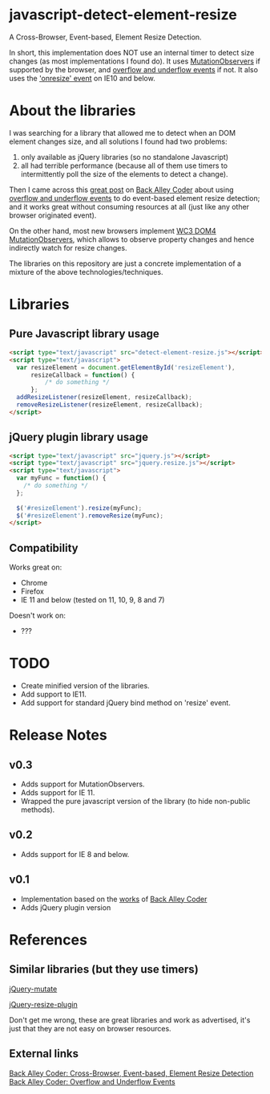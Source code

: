 javascript-detect-element-resize
================================

A Cross-Browser, Event-based, Element Resize Detection.

In short, this implementation does NOT use an internal timer to detect size changes (as most implementations I found do).
It uses [MutationObservers][4] if supported by the browser, and [overflow and underflow events][2] if not. It also uses the ['onresize' event][5] on IE10 and below.

About the libraries
===================
I was searching for a library that allowed me to detect when an DOM element changes size, and all solutions I found had two problems:

 1. only available as jQuery libraries (so no standalone Javascript)
 2. all had terrible performance (because all of them use timers to intermittently poll the size of the elements to detect a change).

Then I came across this [great post][1] on [Back Alley Coder][3] about using [overflow and underflow events][2] to do event-based element resize detection; and it works great without consuming resources at all (just like any other browser originated event).

On the other hand, most new browsers implement [WC3 DOM4 MutationObservers][4], which allows to observe property changes and hence indirectly watch for resize changes.

The libraries on this repository are just a concrete implementation of a mixture of the above technologies/techniques.

Libraries
=========

Pure Javascript library usage
-----------------------------

```html
<script type="text/javascript" src="detect-element-resize.js"></script>
<script type="text/javascript">
  var resizeElement = document.getElementById('resizeElement'),
      resizeCallback = function() {
          /* do something */
      };
  addResizeListener(resizeElement, resizeCallback);
  removeResizeListener(resizeElement, resizeCallback);
</script>
```

jQuery plugin library usage
---------------------------
```html
<script type="text/javascript" src="jquery.js"></script>
<script type="text/javascript" src="jquery.resize.js"></script>
<script type="text/javascript">
  var myFunc = function() {
    /* do something */
  };
  
  $('#resizeElement').resize(myFunc);
  $('#resizeElement').removeResize(myFunc);
</script>
```

Compatibility
-------------
Works great on:

 - Chrome
 - Firefox
 - IE 11 and below (tested on 11, 10, 9, 8 and 7)

Doesn't work on:

 - ???

TODO
====

 - Create minified version of the libraries.
 - Add support to IE11.
 - Add support for standard jQuery bind method on 'resize' event.

Release Notes
=============
v0.3
----

 - Adds support for MutationObservers.
 - Adds support for IE 11.
 - Wrapped the pure javascript version of the library (to hide non-public methods).

v0.2
----

 - Adds support for IE 8 and below.

v0.1
----

 - Implementation based on the [works][1] of [Back Alley Coder][3]
 - Adds jQuery plugin version


References
==========

Similar libraries (but they use timers)
---------------------------------------
[jQuery-mutate](http://www.jqui.net/jquery-projects/jquery-mutate-official/)

[jQuery-resize-plugin](http://benalman.com/projects/jquery-resize-plugin/)


Don't get me wrong, these are great libraries and work as advertised, it's just that they are not easy on browser resources.

External links
--------------
[Back Alley Coder: Cross-Browser, Event-based, Element Resize Detection][1]  
[Back Alley Coder: Overflow and Underflow Events][2]

[1]: http://www.backalleycoder.com/2013/03/18/cross-browser-event-based-element-resize-detection/
[2]: http://www.backalleycoder.com/2013/03/14/oft-overlooked-overflow-and-underflow-events/
[3]: http://www.backalleycoder.com/
[4]: http://www.w3.org/TR/dom/#mutation-observers
[5]: http://msdn.microsoft.com/en-us/library/ie/ms536959
